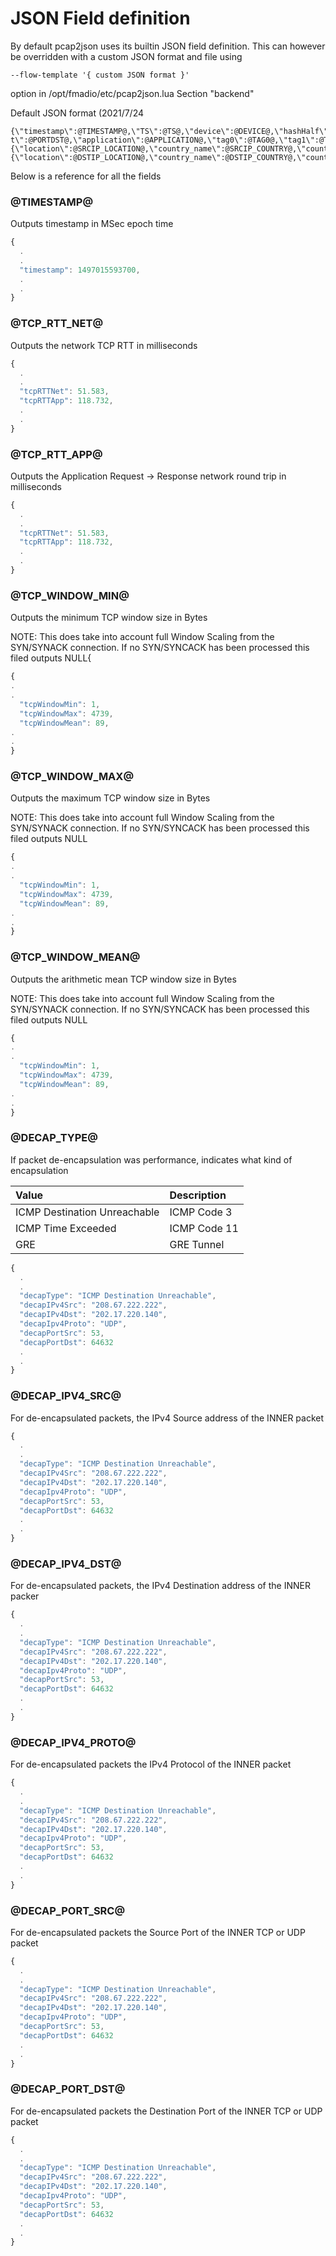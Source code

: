# JSON Field definition

By default pcap2json uses its builtin JSON field definition. This can however be overridden with a custom JSON format and file using 

```text
--flow-template '{ custom JSON format }'
```

option in  /opt/fmadio/etc/pcap2json.lua  Section "backend"

Default JSON format \(2021/7/24

```text
{\"timestamp\":@TIMESTAMP@,\"TS\":@TS@,\"device\":@DEVICE@,\"hashHalf\":@HASH_HALF@,\"hashFull\":@HASH_FULL@,\"flowCount\":@FLOWCNT@,\"macSrc\":@MACSRC@,\"macDst\":@MACDST@,\"macProto\":@MACPROTO@,\"vlan0\":@VLAN0@,\"mpls0TC\":@MPLS0TC@,\"ipv4Src\":@IPV4SRC@,\"hostSrc\":@SRCIP_HOSTNAME@,\"ipv4Dst\":@IPV4DST@,\"hostDst\":@DSTIP_HOSTNAME@,\"ipv4Proto\":@IPV4PROTO@,\"ipv4DSCP\":@IPV4DSCP@,\"ipv4Frag\":@IPV4FRAG@,\"portSrc\":@PORTSRC@,\"portDs
t\":@PORTDST@,\"application\":@APPLICATION@,\"tag0\":@TAG0@,\"tag1\":@TAG1@,\"tag2\":@TAG2@,\"tcpFin\":@TCPFIN@,\"tcpSyn\":@TCPSYN@,\"tcpSynAck\":@TCPSYNACK@,\"tcpSackPerm\":@TCPSYNSACK@,\"tcpRst\":@TCPRST@,\"tcpSack\":@TCPSACK@,\"tcpZeroWindow\":@TCPWINZERO@,\"totalPackets\":@TOTALPKT@,\"totalBytes\":@TOTALBYTE@,\"totalBits\":@TOTALBIT@,\"totalFCS\":@TOTALFCS@,\"geoipSrc\":{\"location\":@SRCIP_LOCATION@,\"country_name\":@SRCIP_COUNTRY@,\"country_iso_code\":@SRCIP_COUNTRY_CODE@,\"city_name\":@SRCIP_CITY@,\"asn\":@SRCIP_ASN@,\"org\":@SRCIP_ORG@,\"isp\":@SRCIP_ISP@},\"geoipDst\":{\"location\":@DSTIP_LOCATION@,\"country_name\":@DSTIP_COUNTRY@,\"country_iso_code\":@DSTIP_COUNTRY_CODE@,\"city_name\":@DSTIP_CITY@,\"asn\":@DSTIP_ASN@,\"org\":@DSTIP_ORG@,\"isp\":@DSTIP_ISP@},\"tcpRTTNet\":@TCP_RTT_NET@,\"tcpRTTApp\":@TCP_RTT_APP@,\"tcpWindowMin\":@TCP_WINDOW_MIN@,\"tcpWindowMax\":@TCP_WINDOW_MAX@,\"tcpWindowMean\":@TCP_WINDOW_MEAN@,\"decapType\":@DECAP_TYPE@,\"decapIPv4Src\":@DECAP_IPV4_SRC@,\"decapIPv4Dst\":@DECAP_IPV4_DST@,\"decapIpv4Proto\":@DECAP_IPV4_PROTO@,\"decapPortSrc\":@DECAP_PORT_SRC@,\"decapPortDst\":@DECAP_PORT_DST@}"
```

Below is a reference for all the fields

### @TIMESTAMP@

Outputs timestamp in MSec epoch time

```javascript
{
  .
  .
  "timestamp": 1497015593700,
  .
  .
}
```

### @TCP\_RTT\_NET@

Outputs the network TCP RTT in milliseconds

```javascript
{
  .
  .
  "tcpRTTNet": 51.583,
  "tcpRTTApp": 118.732,
  .
  .
}
```

### @TCP\_RTT\_APP@

Outputs the Application Request -&gt; Response network round trip in milliseconds

```javascript
{
  .
  .
  "tcpRTTNet": 51.583,
  "tcpRTTApp": 118.732,
  .
  .
}
```

### @TCP\_WINDOW\_MIN@

Outputs the minimum TCP window size in Bytes

NOTE: This does take into account full Window Scaling from the SYN/SYNACK connection. If no SYN/SYNCACK has been processed this filed outputs NULL{

```javascript
{
.
.
  "tcpWindowMin": 1,
  "tcpWindowMax": 4739,
  "tcpWindowMean": 89,
.
.
}
```

### @TCP\_WINDOW\_MAX@

Outputs the maximum TCP window size in Bytes

NOTE: This does take into account full Window Scaling from the SYN/SYNACK connection. If no SYN/SYNCACK has been processed this filed outputs NULL

```javascript
{
.
.
  "tcpWindowMin": 1,
  "tcpWindowMax": 4739,
  "tcpWindowMean": 89,
.
.
}
```

### @TCP\_WINDOW\_MEAN@

Outputs the arithmetic mean TCP window size in Bytes

NOTE: This does take into account full Window Scaling from the SYN/SYNACK connection. If no SYN/SYNCACK has been processed this filed outputs NULL

```javascript
{
.
.
  "tcpWindowMin": 1,
  "tcpWindowMax": 4739,
  "tcpWindowMean": 89,
.
.
}
```

### @DECAP\_TYPE@

If packet de-encapsulation was performance, indicates what kind of encapsulation

| Value | Description                                                                    |
| :--- | :--- |
| ICMP Destination Unreachable | ICMP Code 3 |
| ICMP Time Exceeded | ICMP Code 11 |
| GRE | GRE Tunnel |

```javascript
{
  .
  .
  "decapType": "ICMP Destination Unreachable",
  "decapIPv4Src": "208.67.222.222",
  "decapIPv4Dst": "202.17.220.140",
  "decapIpv4Proto": "UDP",
  "decapPortSrc": 53,
  "decapPortDst": 64632
  .
  .
}
```

### @DECAP\_IPV4\_SRC@

For de-encapsulated packets, the IPv4 Source address of the INNER packet

```javascript
{
  .
  .
  "decapType": "ICMP Destination Unreachable",
  "decapIPv4Src": "208.67.222.222",
  "decapIPv4Dst": "202.17.220.140",
  "decapIpv4Proto": "UDP",
  "decapPortSrc": 53,
  "decapPortDst": 64632
  .
  .
}
```

### @DECAP\_IPV4\_DST@

For de-encapsulated packets, the IPv4 Destination address of the INNER packer

```javascript
{
  .
  .
  "decapType": "ICMP Destination Unreachable",
  "decapIPv4Src": "208.67.222.222",
  "decapIPv4Dst": "202.17.220.140",
  "decapIpv4Proto": "UDP",
  "decapPortSrc": 53,
  "decapPortDst": 64632
  .
  .
}
```

### @DECAP\_IPV4\_PROTO@

For de-encapsulated packets the IPv4 Protocol of the INNER packet

```javascript
{
  .
  .
  "decapType": "ICMP Destination Unreachable",
  "decapIPv4Src": "208.67.222.222",
  "decapIPv4Dst": "202.17.220.140",
  "decapIpv4Proto": "UDP",
  "decapPortSrc": 53,
  "decapPortDst": 64632
  .
  .
}
```

### @DECAP\_PORT\_SRC@

For de-encapsulated packets the Source Port of the INNER TCP or UDP packet

```javascript
{
  .
  .
  "decapType": "ICMP Destination Unreachable",
  "decapIPv4Src": "208.67.222.222",
  "decapIPv4Dst": "202.17.220.140",
  "decapIpv4Proto": "UDP",
  "decapPortSrc": 53,
  "decapPortDst": 64632
  .
  .
}
```

### @DECAP\_PORT\_DST@

For de-encapsulated packets the Destination Port of the INNER TCP or UDP packet

```javascript
{
  .
  .
  "decapType": "ICMP Destination Unreachable",
  "decapIPv4Src": "208.67.222.222",
  "decapIPv4Dst": "202.17.220.140",
  "decapIpv4Proto": "UDP",
  "decapPortSrc": 53,
  "decapPortDst": 64632
  .
  .
}
```

